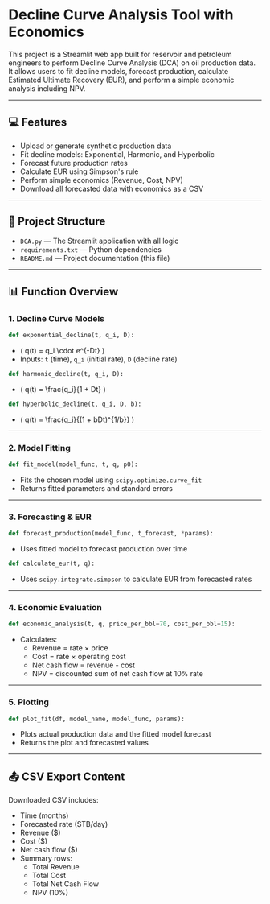 # Decline Curve Analysis Tool with Economics

This project is a Streamlit web app built for reservoir and petroleum engineers to perform Decline Curve Analysis (DCA) on oil production data. It allows users to fit decline models, forecast production, calculate Estimated Ultimate Recovery (EUR), and perform a simple economic analysis including NPV.

---

## 💻 Features

- Upload or generate synthetic production data
- Fit decline models: Exponential, Harmonic, and Hyperbolic
- Forecast future production rates
- Calculate EUR using Simpson's rule
- Perform simple economics (Revenue, Cost, NPV)
- Download all forecasted data with economics as a CSV

---

## 📂 Project Structure

- `DCA.py` — The Streamlit application with all logic
- `requirements.txt` — Python dependencies
- `README.md` — Project documentation (this file)

---

## 📊 Function Overview

### 1. **Decline Curve Models**

```python
def exponential_decline(t, q_i, D):
```
- \( q(t) = q_i \cdot e^{-Dt} \)
- Inputs: `t` (time), `q_i` (initial rate), `D` (decline rate)

```python
def harmonic_decline(t, q_i, D):
```
- \( q(t) = \frac{q_i}{1 + Dt} \)

```python
def hyperbolic_decline(t, q_i, D, b):
```
- \( q(t) = \frac{q_i}{(1 + bDt)^{1/b}} \)

---

### 2. **Model Fitting**

```python
def fit_model(model_func, t, q, p0):
```
- Fits the chosen model using `scipy.optimize.curve_fit`
- Returns fitted parameters and standard errors

---

### 3. **Forecasting & EUR**

```python
def forecast_production(model_func, t_forecast, *params):
```
- Uses fitted model to forecast production over time

```python
def calculate_eur(t, q):
```
- Uses `scipy.integrate.simpson` to calculate EUR from forecasted rates

---

### 4. **Economic Evaluation**

```python
def economic_analysis(t, q, price_per_bbl=70, cost_per_bbl=15):
```
- Calculates:
  - Revenue = rate × price
  - Cost = rate × operating cost
  - Net cash flow = revenue - cost
  - NPV = discounted sum of net cash flow at 10% rate

---

### 5. **Plotting**

```python
def plot_fit(df, model_name, model_func, params):
```
- Plots actual production data and the fitted model forecast
- Returns the plot and forecasted values

---

## 📤 CSV Export Content

Downloaded CSV includes:
- Time (months)
- Forecasted rate (STB/day)
- Revenue ($)
- Cost ($)
- Net cash flow ($)
- Summary rows:
  - Total Revenue
  - Total Cost
  - Total Net Cash Flow
  - NPV (10%)


